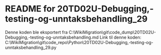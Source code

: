 # README for 20TD02U-Debugging,-testing-og-unntaksbehandling_29
Denne koden ble eksportert fra C:\WikiMigration\git\code_dump\20TD02U-Debugging,-testing-og-unntaksbehandling.md
Link til denne koden: C:\WikiMigration\git\code_repo\Python\20TD02U-Debugging,-testing-og-unntaksbehandling_29.py

